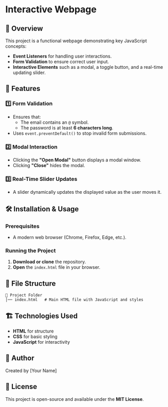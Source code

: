 # Interactive Webpage

## 📌 Overview

This project is a functional webpage demonstrating key JavaScript concepts:

- **Event Listeners** for handling user interactions.
- **Form Validation** to ensure correct user input.
- **Interactive Elements** such as a modal, a toggle button, and a real-time updating slider.

## 🚀 Features

### 1️⃣ Form Validation

- Ensures that:
  - The email contains an `@` symbol.
  - The password is at least **6 characters long**.
- Uses `event.preventDefault()` to stop invalid form submissions.

### 2️⃣ Modal Interaction

- Clicking the **"Open Modal"** button displays a modal window.
- Clicking **"Close"** hides the modal.

### 3️⃣ Real-Time Slider Updates

- A slider dynamically updates the displayed value as the user moves it.

## 🛠 Installation & Usage

### Prerequisites

- A modern web browser (Chrome, Firefox, Edge, etc.).

### Running the Project

1. **Download or clone** the repository.
2. **Open** the `index.html` file in your browser.

## 📂 File Structure

```
📂 Project Folder
│── index.html   # Main HTML file with JavaScript and styles
```

## 🏗 Technologies Used

- **HTML** for structure
- **CSS** for basic styling
- **JavaScript** for interactivity

## 👤 Author

Created by [Your Name]

## 📜 License

This project is open-source and available under the **MIT License**.
